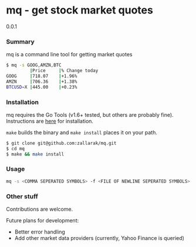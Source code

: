 # mq - get stock market quotes

0.0.1

### Summary

mq is a command line tool for getting market quotes

```sh
$ mq -s GOOG,AMZN,BTC
         |Price     |% Change today
GOOG     |718.07    |+1.96%
AMZN     |706.36    |+1.38%
BTCUSD=X |445.00    |+0.23%
```

### Installation

mq requires the Go Tools (v1.6+ tested, but others are probably fine). Instructions are [here](https://golang.org/doc/install) for installation.

`make` builds the binary and `make install` places it on your path.

```sh
$ git clone git@github.com:zallarak/mq.git
$ cd mq
$ make && make install
```

### Usage

```sh
mq -s <COMMA SEPERATED SYMBOLS> -f <FILE OF NEWLINE SEPERATED SYMBOLS>
```

### Other stuff

Contributions are welcome.

Future plans for development:
* Better error handling
* Add other market data providers (currently, Yahoo Finance is queried)

